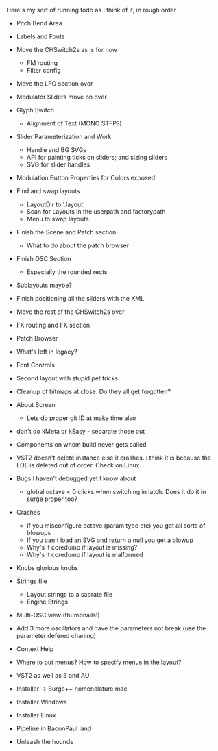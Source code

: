 Here's my sort of running todo as I think of it, in rough order

* Pitch Bend Area
* Labels and Fonts
* Move the CHSwitch2s as is for now
  * FM routing
  * Filter config
* Move the LFO section over
* Modulator Sliders move on over
* Glyph Switch
  * Alignment of Text (MONO STFP?)
* Slider Parameterization and Work
  * Handle and BG SVGs
  * API for painting ticks on sliders; and sizing sliders
  * SVG for slider handles
* Modulation Button Properties for Colors exposed
* Find and swap layouts
  * LayoutDir to '.layout'
  * Scan for Layouts in the userpath and factorypath
  * Menu to swap layouts
* Finish the Scene and Patch section
  * What to do about the patch browser
* Finish OSC Section
  * Especially the rounded rects
* Sublayouts maybe?
* Finish positioning all the sliders with the XML
* Move the rest of the CHSwitch2s over
* FX routing and FX section
* Patch Browser
* What's left in legacy?
* Font Controls
* Second layout with stupid pet tricks
* Cleanup of bitmaps at close. Do they all get forgotten?
* About Screen 
  * Lets do proper git ID at make time also
* don't do kMeta or kEasy - separate those out
* Components on whom build never gets called
* VST2 doesn't delete instance else it crashes. I think it is because the LOE is deleted out of order. Check on Linux.

* Bugs I haven't debugged yet I know about
  * global octave < 0 clicks when switching in latch. Does it do it in surge proper too?
  
* Crashes
  * If you misconfigure octave (param type etc) you get all sorts of blowups
  * If you can't load an SVG and return a null you get a blowup
  * Why's it coredump if layout is missing?
  * Why's it coredump if layout is malformed

* Knobs glorious knobs
* Strings file
  * Layout strings to a saprate file
  * Engine Strings
* Multi-OSC view (thumbnails!)
* Add 3 more oscillators and have the parameters not break (use the parameter defered chaning)

* Context Help
* Where to put menus? How to specify menus in the layout?

* VST2 as well as 3 and AU
* Installer -> Surge++ nomenclature mac
* Installer Windows
* Installer Linux
* Pipeline in BaconPaul land

* Unleash the hounds


